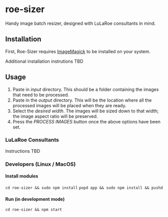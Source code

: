 # roe-sizer
Handy image batch resizer, designed with LuLaRoe consultants in mind.

## Installation
First, Roe-Sizer requires [ImageMagick](http://imagemagick.org/script/binary-releases.php)
to be installed on your system.

Additional installation instrutions TBD

## Usage
1. Paste in *input* directory. This should be a folder containing the images that need to be processed.
1. Paste in the *output* directory. This will be the location where all the processed images will be placed when they are ready.
1. Select the *desired width*. The images will be sized down to that width; the image aspect ratio will be preserved.
1. Press the *PROCESS IMAGES* button once the above options have been set.

### LuLaRoe Consultants
Instructions TBD

### Developers (Linux / MacOS)
#### Install modules
`cd roe-sizer && sudo npm install`
`popd app && sudo npm install && pushd`
#### Run (in development mode)
`cd roe-sizer && npm start`
